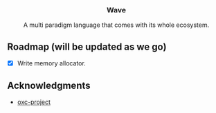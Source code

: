 <br />
<div align="center">
  <h3 align="center">Wave</h3>
  <p align="center">
    A multi paradigm language that comes with its whole ecosystem.
    <br />
</div>

<!-- ROADMAP -->
## Roadmap (will be updated as we go)
- [x] Write memory allocator.

<!-- ACKNOWLEDGMENTS -->
## Acknowledgments

* [oxc-project](https://oxc-project.github.io/docs/learn/parser_in_rust/intro.html)

